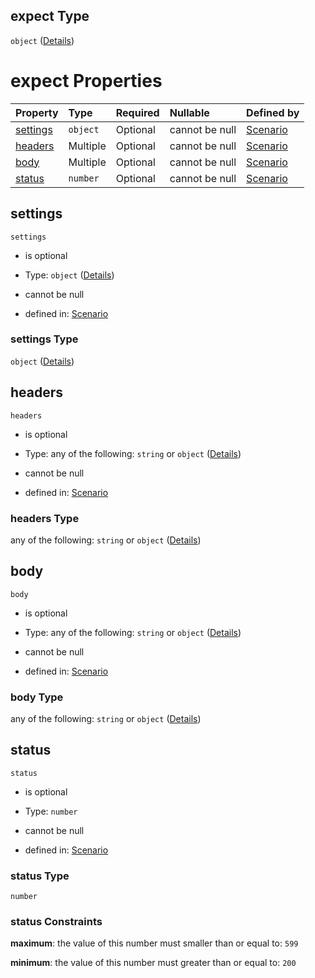 ## expect Type

`object` ([Details](schema-defs-requestexpect.md))

# expect Properties

| Property              | Type     | Required | Nullable       | Defined by                                                                                                                     |
| :-------------------- | :------- | :------- | :------------- | :----------------------------------------------------------------------------------------------------------------------------- |
| [settings](#settings) | `object` | Optional | cannot be null | [Scenario](schema-defs-requestexpect-properties-settings.md "/schemas/requestExpect#/$defs/requestExpect/properties/settings") |
| [headers](#headers)   | Multiple | Optional | cannot be null | [Scenario](schema-defs-requestexpect-properties-headers.md "/schemas/requestExpect#/$defs/requestExpect/properties/headers")   |
| [body](#body)         | Multiple | Optional | cannot be null | [Scenario](schema-defs-requestexpect-properties-body.md "/schemas/requestExpect#/$defs/requestExpect/properties/body")         |
| [status](#status)     | `number` | Optional | cannot be null | [Scenario](schema-defs-requestexpect-properties-status.md "/schemas/httpStatus#/$defs/requestExpect/properties/status")        |

## settings



`settings`

*   is optional

*   Type: `object` ([Details](schema-defs-requestexpect-properties-settings.md))

*   cannot be null

*   defined in: [Scenario](schema-defs-requestexpect-properties-settings.md "/schemas/requestExpect#/$defs/requestExpect/properties/settings")

### settings Type

`object` ([Details](schema-defs-requestexpect-properties-settings.md))

## headers



`headers`

*   is optional

*   Type: any of the following: `string` or `object` ([Details](schema-defs-requestexpect-properties-headers.md))

*   cannot be null

*   defined in: [Scenario](schema-defs-requestexpect-properties-headers.md "/schemas/requestExpect#/$defs/requestExpect/properties/headers")

### headers Type

any of the following: `string` or `object` ([Details](schema-defs-requestexpect-properties-headers.md))

## body



`body`

*   is optional

*   Type: any of the following: `string` or `object` ([Details](schema-defs-requestexpect-properties-body.md))

*   cannot be null

*   defined in: [Scenario](schema-defs-requestexpect-properties-body.md "/schemas/requestExpect#/$defs/requestExpect/properties/body")

### body Type

any of the following: `string` or `object` ([Details](schema-defs-requestexpect-properties-body.md))

## status



`status`

*   is optional

*   Type: `number`

*   cannot be null

*   defined in: [Scenario](schema-defs-requestexpect-properties-status.md "/schemas/httpStatus#/$defs/requestExpect/properties/status")

### status Type

`number`

### status Constraints

**maximum**: the value of this number must smaller than or equal to: `599`

**minimum**: the value of this number must greater than or equal to: `200`
